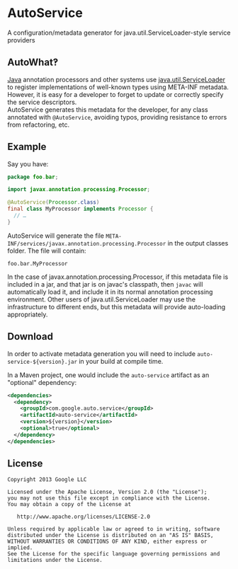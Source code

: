 AutoService
======

A configuration/metadata generator for java.util.ServiceLoader-style service providers 

AutoWhat‽
---------

[Java][java] annotation processors and other systems use [java.util.ServiceLoader][sl] to
register implementations of well-known types using META-INF metadata. However, it is easy
for a developer to forget to update or correctly specify the service descriptors.  
AutoService generates this metadata for the developer, for any class annotated with
`@AutoService`, avoiding typos, providing resistance to errors from refactoring, etc.

Example
-------

Say you have:

```java
package foo.bar;

import javax.annotation.processing.Processor;

@AutoService(Processor.class)
final class MyProcessor implements Processor {
  // …
}
```

AutoService will generate the file `META-INF/services/javax.annotation.processing.Processor`
in the output classes folder. The file will contain:

```
foo.bar.MyProcessor
```

In the case of javax.annotation.processing.Processor, if this metadata file is included in a jar,
and that jar is on javac's classpath, then `javac` will automatically load it, and include it in
its normal annotation processing environment.  Other users of java.util.ServiceLoader may use 
the infrastructure to different ends, but this metadata will provide auto-loading appropriately.

Download
--------

In order to activate metadata generation you will need to include 
`auto-service-${version}.jar` in your build at compile time.

In a Maven project, one would include the `auto-service` 
artifact as an "optional" dependency:

```xml
<dependencies>
  <dependency>
    <groupId>com.google.auto.service</groupId>
    <artifactId>auto-service</artifactId>
    <version>${version}</version>
    <optional>true</optional>
  </dependency>
</dependencies>
```

License
-------

    Copyright 2013 Google LLC

    Licensed under the Apache License, Version 2.0 (the "License");
    you may not use this file except in compliance with the License.
    You may obtain a copy of the License at

       http://www.apache.org/licenses/LICENSE-2.0

    Unless required by applicable law or agreed to in writing, software
    distributed under the License is distributed on an "AS IS" BASIS,
    WITHOUT WARRANTIES OR CONDITIONS OF ANY KIND, either express or implied.
    See the License for the specific language governing permissions and
    limitations under the License.

[java]: https://en.wikipedia.org/wiki/Java_(programming_language)
[sl]: http://docs.oracle.com/javase/6/docs/api/java/util/ServiceLoader.html
